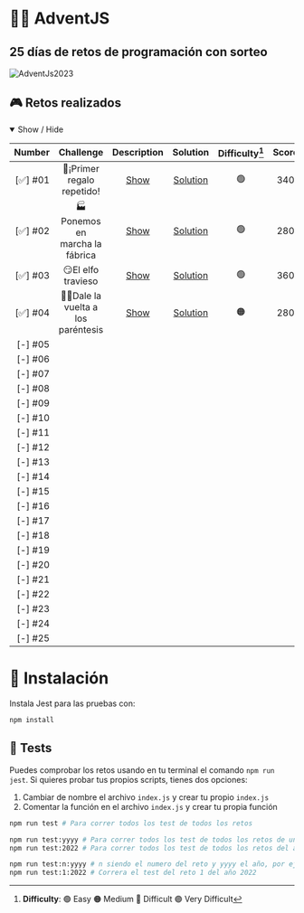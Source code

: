 # **🎁🧦 AdventJS**
## **25 días de retos de programación con sorteo**


![AdventJs2023](https://imgur.com/V5JKvkv.png)

## **🎮 Retos realizados**

<details open>
<summary>Show / Hide</summary>

| Number    | Challenge                            | Description         | Solution                 | Difficulty[^1] | Score |
| --------: | :----------------------------------: | :-----------------: | :----------------------: | :------------: | :---: |
| [✅] #01  | 🎁¡Primer regalo repetido!          | [Show][c01-readme]  | [Solution][c01-solution] |       🟢       |  340  |
| [✅] #02  | 🏭Ponemos en marcha la fábrica      | [Show][c02-readme]  | [Solution][c02-solution] |       🟢       |  280  |
| [✅] #03  | 😏El elfo travieso                  | [Show][c02-readme]  | [Solution][c03-solution] |       🟢       |  360  |
| [✅] #04  | 😵‍💫Dale la vuelta a los paréntesis | [Show][c04-readme]  | [Solution][c04-solution] |       🟠      |  280  |
| [-] #05  |                                       |                     |                          |                |       |
| [-] #06  |                                       |                     |                          |                |       |
| [-] #07  |                                       |                     |                          |                |       |
| [-] #08  |                                       |                     |                          |                |       |
| [-] #09  |                                       |                     |                          |                |       |
| [-] #10  |                                       |                     |                          |                |       |
| [-] #11  |                                       |                     |                          |                |       |
| [-] #12  |                                       |                     |                          |                |       |
| [-] #13  |                                       |                     |                          |                |       |
| [-] #14  |                                       |                     |                          |                |       |
| [-] #15  |                                       |                     |                          |                |       |
| [-] #16  |                                       |                     |                          |                |       |
| [-] #17  |                                       |                     |                          |                |       |
| [-] #18  |                                       |                     |                          |                |       |
| [-] #19  |                                       |                     |                          |                |       |
| [-] #20  |                                       |                     |                          |                |       |
| [-] #21  |                                       |                     |                          |                |       |
| [-] #22  |                                       |                     |                          |                |       |
| [-] #23  |                                       |                     |                          |                |       |
| [-] #24  |                                       |                     |                          |                |       |
| [-] #25  |                                       |                     |                          |                |       |

[^1]: **Difficulty**: 🟢 Easy 🟠 Medium 🔴 Difficult 🟣 Very Difficult

[c01-readme]: ./challenge01/README.md
[c01-solution]: ./challenge01/index.js
[c02-readme]: ./challenge02/README.md
[c02-solution]: ./challenge02/index.js
[c03-readme]: ./challenge03/README.md
[c03-solution]: ./challenge03/index.js
[c04-readme]: ./challenge03/README.md
[c04-solution]: ./challenge03/index.js
</details>


# **📝 Instalación**

Instala Jest para las pruebas con:

```bash
npm install
```

## **🧪 Tests**

Puedes comprobar los retos usando en tu terminal el comando `npm run jest`.
Si quieres probar tus propios scripts, tienes dos opciones:

1. Cambiar de nombre el archivo `index.js` y crear tu propio `index.js`
2. Comentar la función en el archivo `index.js` y crear tu propia función

```bash
npm run test # Para correr todos los test de todos los retos

npm run test:yyyy # Para correr todos los test de todos los retos de un año es especifico, por ejemplo
npm run test:2022 # Para correr todos los test de todos los retos del año 2022

npm run test:n:yyyy # n siendo el numero del reto y yyyy el año, por ejemplo
npm run test:1:2022 # Correra el test del reto 1 del año 2022
```